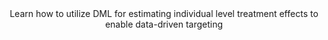 <center> 
Learn how to utilize DML for estimating individual level treatment effects to enable data-driven targeting 
</center>